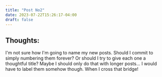 ```yaml
---
title: "Post No2"
date: 2023-07-22T15:26:17-04:00
draft: false
---
```


## Thoughts:

I'm not sure how I'm going to name my new posts. Should I commit to simply numbering them forever? Or should I try to give each one a thoughtful title? Maybe I should only do that with longer posts... I would have to label them somehow though. When I cross that bridge!
